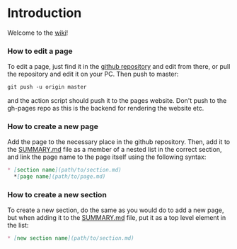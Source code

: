 # Introduction

Welcome to the [wiki](https://mlvqc.github.io/wiki)!

### How to edit a page

To edit a page, just find it in the [github repository](https://github.com/mlvqc/wiki) and edit from there, or pull the repository and edit it on your PC. Then push to master:

```markdown 
git push -u origin master
```

and the action script should push it to the pages website. Don't push to the gh-pages repo as this is the backend for rendering the website etc. 

### How to create a new page

Add the page to the necessary place in the github repository. Then, add it to the [SUMMARY.md](SUMMARY.md) file as a member of a nested list in the correct section, and link the page name to the page itself using the following syntax: 

```markdown
* [section name](path/to/section.md)
  *[page name](path/to/page.md)
```

### How to create a new section 

To create a new section, do the same as you would do to add a new page, but when adding it to the [SUMMARY.md](SUMMARY.md) file, put it as a top level element in the list: 

```markdown
* [new section name](path/to/section.md)
```
